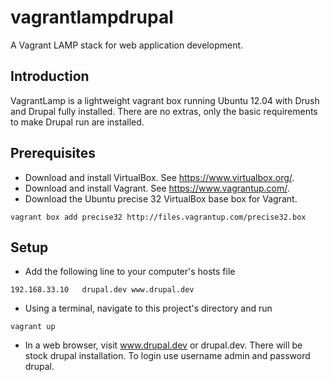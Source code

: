 vagrantlampdrupal
===========

A Vagrant LAMP stack for web application development.

Introduction
------------

VagrantLamp is a lightweight vagrant box running Ubuntu 12.04 with Drush and Drupal fully installed. There are no extras, only the basic requirements to make Drupal run are installed.

Prerequisites
-------------

* Download and install VirtualBox. See https://www.virtualbox.org/.
* Download and install Vagrant. See https://www.vagrantup.com/.
* Download the Ubuntu precise 32 VirtualBox base box for Vagrant.
```
vagrant box add precise32 http://files.vagrantup.com/precise32.box
```

Setup
-----

* Add the following line to your computer's hosts file
```
192.168.33.10   drupal.dev www.drupal.dev
```
* Using a terminal, navigate to this project's directory and run
```
vagrant up
```
* In a web browser, visit www.drupal.dev or drupal.dev. There will be stock drupal installation. To login use username admin and password drupal.